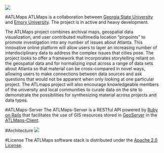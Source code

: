 ![](https://travis-ci.org/emory-libraries-ecds/ATLMaps-Server.svg?branch=develop)

#ATLMaps
ATLMaps is a collaboration between [Georgia State University](http://gsu.edu) and [Emory University](http://emory.edu). The project is in active and heavy development.

The ATLMaps project combines archival maps, geospatial data visualization, and user contributed multimedia location “pinpoints” to promote investigation into any number of issues about Atlanta.  This innovative online platform will allow users to layer an increasing number of interdisciplinary data to address the complex issues that cities pose.  The project looks to offer a framework that incorporates storytelling reliant on the geospatial data and for normalizing input across a range of data sets about Atlanta so that material can be cross-compared in novel ways, allowing users to make connections between data sources and ask questions that would not be apparent when only looking at one particular project.  The ATLmaps project will also encourage knowledgeable members of the university and local communities to curate data on the site to demonstrate the possibilities for synthesizing material across projects and data types.

#ATLMaps-Server
The ATLMaps-Server is a RESTful API powered by [Ruby on Rails](http://rubyonrails.org/) that facilitates the use of GIS resources stored in [GeoServer](http://geoserver.org/) in the [ATLMaps-Client](https://github.com/emory-libraries-ecds/ATLMaps-Client).

#Architecture
![](https://s3.amazonaws.com/atlmaps-prod/ATLMapsDiagram.png) 

#License
The ATLMaps software stack is distributed under the [Apache 2.0 License](http://www.apache.org/licenses/LICENSE-2.0).
